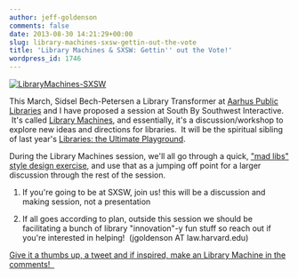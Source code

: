 ```yaml
---
author: jeff-goldenson
comments: false
date: 2013-08-30 14:21:29+00:00
slug: library-machines-sxsw-gettin-out-the-vote
title: 'Library Machines & SXSW: Gettin'' out the Vote!'
wordpress_id: 1746
---
```


[![LibraryMachines-SXSW](http://librarylab.law.harvard.edu/blog/wp-content/uploads/2013/08/LibraryMachines-SXSW.png)](http://librarylab.law.harvard.edu/blog/wp-content/uploads/2013/08/LibraryMachines-SXSW.png)




This March, Sidsel Bech-Petersen a Library Transformer at [Aarhus Public Libraries](https://www.aakb.dk/in-english) and I have proposed a session at South By Southwest Interactive.  It's called [Library Machines](http://panelpicker.sxsw.com/vote/19336), and essentially, it's a discussion/workshop to explore new ideas and directions for libraries.  It will be the spiritual sibling of last year's [Libraries: the Ultimate Playground](http://panelpicker.sxsw.com/vote/2696).

During the Library Machines session, we'll all go through a quick, ["mad libs" style design exercise](http://librarytestkitchen.org/assets/Librarian-Created-Machines.pdf), and use that as a jumping off point for a larger discussion through the rest of the session.

1) If you're going to be at SXSW, join us! this will be a discussion and making session, not a presentation

2) If all goes according to plan, outside this session we should be facilitating a bunch of library "innovation"-y fun stuff so reach out if you're interested in helping!  (jgoldenson AT law.harvard.edu)

[Give it a thumbs up, a tweet and if inspired, make an Library Machine in the comments!  ](http://panelpicker.sxsw.com/vote/19336)
